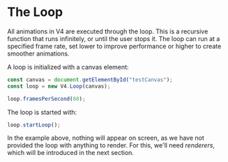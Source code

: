 # The Loop

All animations in V4 are executed through the loop. This is a recursive function that runs infinitely, or until the user stops it. The loop can run at a specified frame rate, set lower to improve performance or higher to create smoother animations.

A loop is initialized with a canvas element:

```javascript
const canvas = document.getElementById("testCanvas");
const loop = new V4.Loop(canvas);

loop.framesPerSecond(60);
```

The loop is started with:

```javascript
loop.startLoop();
```

In the example above, nothing will appear on screen, as we have not provided the loop with anything to render. For this, we'll need _renderers_, which will be introduced in the next section.
